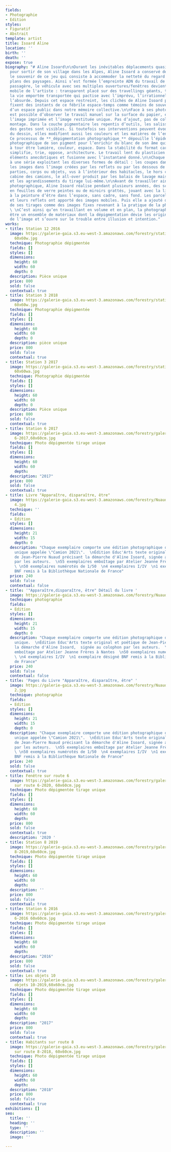 ```yaml
---
fields:
- Photographie
- Edition
styles:
- Figuratif
- Abstrait
template: artist
title: Isoard Aline
location: ''
birth: ''
death: ''
expose: true
biography: "# Aline Isoard\n\nDurant les inévitables déplacements quasi quotidiens
  pour sortir de son village dans les Alpes, Aline Isoard a conservé de son enfance
  le souvenir de ce jeu qui consiste à accommoder la netteté du regard sur les différents
  plans des paysages. Ainsi s’est formée l’empreinte ADN du travail de Aline Isoard.\n\nComme
  passagère, le véhicule avec ses multiples ouvertures/fenêtres devient le studio
  mobile de l'artiste : transparent placé sur des travellings géants, tourné vers
  la vie emportée transportée qui pactise avec l’imprévu, l’irrationnel et parfois
  l’absurde. Depuis cet espace restreint, les clichés de Aline Isoard pris à la volée
  fixent des instants de ce fébrile espace-temps comme témoins de souvenirs fugaces
  d’un espace public dans notre mémoire collective.\n\nFace à ses photographies, il
  est possible d’observer le travail manuel sur la surface du papier, équilibre entre
  l’image imprimée et l’image restituée unique. Pas d’ajout, pas de collage, pas de
  montage. Dans la couche pigmentaire les repentis d’outils, les salissures, les traces
  des gestes sont visibles. Si toutefois ses interventions peuvent évoquer le registre
  du dessin, elles modifient aussi les couleurs et les matières de l’encre pigmentaire.
  Ce processus de **_dépigmentation photographique_** dépouille l’épiderme du papier
  photographique de son pigment pour l’enrichir du blanc de son âme qui peut tour
  à tour être lumière, couleur, espace. Dans la stabilité du format carré, l'artiste
  simplifie, trie, oppose, architecture. Le travail lent du plasticien efface les
  éléments anecdotiques et fusionne avec l’instantané donné.\n\nChaque image appartient
  à une série exploitant les diverses formes de détail : les coupes dans le paysage,
  les images dans l’image créées par les reflets ou par les dessous de ponts, les
  parties, corps ou objets, vus à l’intérieur des habitacles, le hors champ de la
  cabine des camions, le all-over produit par les balais de lavage mais aussi la fragmentation
  et les agrandissements du tirage lui-même.\n\nAvant de travailler ainsi le papier
  photographique, Aline Isoard réalise pendant plusieurs années, des sculptures abstraites
  en feuilles de verre peintes ou de miroirs grattés, jouant avec la liberté offerte
  à la peinture d’être dans l’espace, sans cadre, sans fond. Les parcelles de miroir
  et leurs reflets ont apporté des images mobiles. Puis elle a ajouté des fragments
  de ses tirages comme des images fixes revenant à la pratique de la photographie.
  \ \nC’est ainsi qu’en travaillant en volume et en plan, la photographie s’est révélée
  être un ensemble de matériaux dont la dépigmentation dévie les origines réalistes
  de l’image et s’ouvre sur le trouble entre illusion et intention."
works:
- title: Station 12 2016
  image: https://galerie-gaia.s3.eu-west-3.amazonaws.com/forestry/station 12-2016
    60x60w.jpg
  technique: Photographie dépigmentée
  fields: []
  styles: []
  dimensions:
    height: 60
    width: 60
    depth: 0
  description: Pièce unique
  price: 800
  sold: false
  contextual: true
- title: Station 3 2018
  image: https://galerie-gaia.s3.eu-west-3.amazonaws.com/forestry/station 3-2018,
    60x60w.jpg
  technique: Photographie dépigmentée
  fields: []
  styles: []
  dimensions:
    height: 60
    width: 60
    depth: 0
  description: pièce unique
  price: 800
  sold: false
  contextual: true
- title: Station 3 2017
  image: https://galerie-gaia.s3.eu-west-3.amazonaws.com/forestry/station 3-2017,
    60x60wa.jpg
  technique: Photographie dépigmentée
  fields: []
  styles: []
  dimensions:
    height: 60
    width: 60
    depth: 0
  description: Pièce unique
  price: 800
  sold: false
  contextual: true
- title: Station 6 2017
  image: https://galerie-gaia.s3.eu-west-3.amazonaws.com/forestry/galerie-gaia-aline-isoard-station
    6-2017,60x60cm.jpg
  technique: Photo dépigmentée tirage unique
  fields: []
  styles: []
  dimensions:
    height: 60
    width: 60
    depth: 
  description: "2017"
  price: 800
  sold: false
  contextual: true
- title: Livre "Apparaître, disparaître, être"
  image: https://galerie-gaia.s3.eu-west-3.amazonaws.com/forestry/Nuaud-Isoard-livre
    4.jpg
  technique: ''
  fields:
  - Edition
  styles: []
  dimensions:
    height: 21
    width: 15
    depth: 0
  description: "Chaque exemplaire comporte une édition photographique dépigmentée
    unique appelée \"Camion 2021\".  \nÉdition Educ'Arts texte original et poétique
    de Jean-Pierre Nuaud précisant la démarche d'Aline Isoard, signée au colophon
    par les auteurs.  \n55 exemplaires emboîtage par Atelier Jeanne Frères à Nantes
    \ \n50 exemplaires numérotés de 1/50  \n4 exemplaires I/IV  \n1 exemplaire désigné
    BNF remis à la Bibliothèque Nationale de France"
  price: 240
  sold: false
  contextual: false
- title: '"Apparaître,disparaître, être" Détail du livre '
  image: https://galerie-gaia.s3.eu-west-3.amazonaws.com/forestry/Nuaud-Isoard-leporello.jpg
  technique: photographie
  fields:
  - Edition
  styles: []
  dimensions:
    height: 21
    width: 15
    depth: 0
  description: "Chaque exemplaire comporte une édition photographique dépigmentée
    unique.  \nÉdition Educ'Arts texte original et poétique de Jean-Pierre Nuaud précisant
    la démarche d'Aline Isoard,  signée au colophon par les auteurs.  \n55 exemplaires
    emboîtage par Atelier Jeanne Frères à Nantes  \n50 exemplaires numérotés de 1/50
    \ \n4 exemplaires I/IV  \n1 exemplaire désigné BNF remis à la Bibliothèque Nationale
    de France"
  price: 240
  sold: false
  contextual: false
- title: 'Pages du Livre "Apparaître, disparaître, être" '
  image: https://galerie-gaia.s3.eu-west-3.amazonaws.com/forestry/Nuaud-Isoard-livre
    2.jpg
  technique: photographie
  fields:
  - Edition
  styles: []
  dimensions:
    height: 21
    width: 15
    depth: 0
  description: "Chaque exemplaire comporte une édition photographique dépigmentée
    unique appelée \"Camion 2021\".  \nÉdition Educ'Arts texte original et poétique
    de Jean-Pierre Nuaud précisant la démarche d'Aline Isoard, signée au colophon
    par les auteurs.  \n55 exemplaires emboîtage par Atelier Jeanne Frères à Nantes
    \ \n50 exemplaires numérotés de 1/50  \n4 exemplaires I/IV  \n1 exemplaire désigné
    BNF remis à la Bibliothèque Nationale de France"
  price: 240
  sold: false
  contextual: true
- title: Fenêtre sur route 6
  image: https://galerie-gaia.s3.eu-west-3.amazonaws.com/forestry/galerie-gaia-aline-isoard-fenêtre
    sur route 6-2020, 60x60cm.jpg
  technique: Photo dépigmentée tirage unique
  fields: []
  styles: []
  dimensions:
    height: 60
    width: 60
    depth: 
  price: 800
  sold: false
  contextual: true
  description: '2020 '
- title: Station 8 2019
  image: https://galerie-gaia.s3.eu-west-3.amazonaws.com/forestry/galerie-gaia-aline-isoard-station
    8-2019,60x60cm.jpg
  technique: Photo dépigmentée tirage unique
  fields: []
  styles: []
  dimensions:
    height: 60
    width: 60
    depth: 
  description: ''
  price: 800
  sold: false
  contextual: true
- title: Station 6 2016
  image: https://galerie-gaia.s3.eu-west-3.amazonaws.com/forestry/galerie-gaia-aline-isoard-station
    6-2016 60x60cm.jpg
  technique: Photo dépigmentée tirage unique
  fields: []
  styles: []
  dimensions:
    height: 60
    width: 60
    depth: 
  description: "2016"
  price: 800
  sold: false
  contextual: true
- title: Les objets 10
  image: https://galerie-gaia.s3.eu-west-3.amazonaws.com/forestry/galerie-gaia-aline-isoard-les
    objets 10-2019,60x60cm.jpg
  technique: Photo dépigmentée tirage unique
  fields: []
  styles: []
  dimensions:
    height: 60
    width: 60
    depth: 
  description: "2017"
  price: 800
  sold: false
  contextual: true
- title: Habitants sur route 8
  image: https://galerie-gaia.s3.eu-west-3.amazonaws.com/forestry/galerie-gaia-aline-isoard-habitants
    sur route 8-2018, 60x60cm.jpg
  technique: Photo dépigmentée tirage unique
  fields: []
  styles: []
  dimensions:
    height: 60
    width: 60
    depth: 
  description: "2018"
  price: 800
  sold: false
  contextual: true
exhibitions: []
seo:
  title: ''
  heading: ''
  type: ''
  description: ''
  image: ''

---
```

